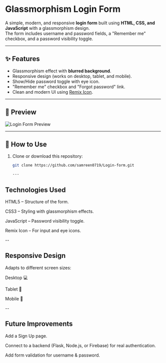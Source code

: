 # Glassmorphism Login Form

A simple, modern, and responsive **login form** built using **HTML, CSS, and JavaScript** with a glassmorphism design.  
The form includes username and password fields, a "Remember me" checkbox, and a password visibility toggle.  

---

## ✨ Features
- Glassmorphism effect with **blurred background**.
- Responsive design (works on desktop, tablet, and mobile).
- Show/Hide password toggle with eye icon.
- "Remember me" checkbox and "Forgot password" link.
- Clean and modern UI using [Remix Icon](https://remixicon.com/).

---

## 📸 Preview
![Login Form Preview](https://i.postimg.cc/RFqSM2rc/bg.jpg)

---

## 🚀 How to Use
1. Clone or download this repository:
   ```bash
   git clone https://github.com/samreen0719/Login-form.git

   ---

## Technologies Used

HTML5 – Structure of the form.

CSS3 – Styling with glassmorphism effects.

JavaScript – Password visibility toggle.

Remix Icon – For input and eye icons.

--

## Responsive Design

Adapts to different screen sizes:

Desktop 💻

Tablet 📒

Mobile 📱

--

## Future Improvements

Add a Sign Up page.

Connect to a backend (Flask, Node.js, or Firebase) for real authentication.

Add form validation for username & password.
